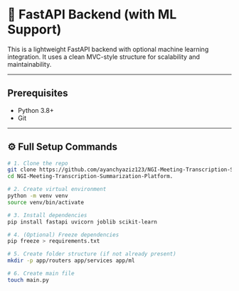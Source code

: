 # 🚀 FastAPI Backend (with ML Support)

This is a lightweight FastAPI backend with optional machine learning integration. It uses a clean MVC-style structure for scalability and maintainability.

---

## Prerequisites

- Python 3.8+
- Git

---

## ⚙️ Full Setup Commands

```bash
# 1. Clone the repo
git clone https://github.com/ayanchyaziz123/NGI-Meeting-Transcription-Summarization-Platform.git
cd NGI-Meeting-Transcription-Summarization-Platform.

# 2. Create virtual environment
python -m venv venv
source venv/bin/activate          

# 3. Install dependencies
pip install fastapi uvicorn joblib scikit-learn

# 4. (Optional) Freeze dependencies
pip freeze > requirements.txt

# 5. Create folder structure (if not already present)
mkdir -p app/routers app/services app/ml

# 6. Create main file
touch main.py

